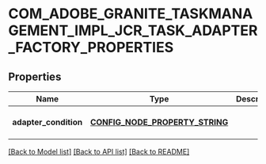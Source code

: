 # COM_ADOBE_GRANITE_TASKMANAGEMENT_IMPL_JCR_TASK_ADAPTER_FACTORY_PROPERTIES

## Properties
Name | Type | Description | Notes
------------ | ------------- | ------------- | -------------
**adapter_condition** | [**CONFIG_NODE_PROPERTY_STRING**](configNodePropertyString.md) |  | [optional] [default to null]

[[Back to Model list]](../README.md#documentation-for-models) [[Back to API list]](../README.md#documentation-for-api-endpoints) [[Back to README]](../README.md)


